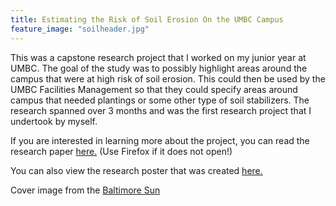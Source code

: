 ```yaml
---
title: Estimating the Risk of Soil Erosion On the UMBC Campus
feature_image: "soilheader.jpg"
---
```


This was a capstone research project that I worked on my junior year at UMBC. The goal of the study was to possibly highlight areas
around the campus that were at high risk of soil erosion. This could then be used by the UMBC Facilities Management so that they could 
specify areas around campus that needed plantings or some other type of soil stabilizers. The research spanned over 3 months and was the first research project that I undertook by myself. 

If you are interested in learning more about the project, you can read the research paper [here.](finalerosionpaperedit.pdf) (Use Firefox if it does not open!)

You can also view the research poster that was created [here.](erosionposter.pdf)


Cover image from the [Baltimore Sun](https://www.baltimoresun.com/news/maryland/education/higher-ed/bs-md-what-is-umbc-20180316-story.html)
